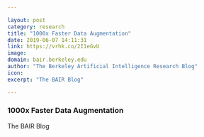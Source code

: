 ```yaml
---

layout: post
category: research
title: "1000x Faster Data Augmentation"
date: 2019-06-07 14:11:31
link: https://vrhk.co/2I1eGvU
image: 
domain: bair.berkeley.edu
author: "The Berkeley Artificial Intelligence Research Blog"
icon: 
excerpt: "The BAIR Blog"

---
```


### 1000x Faster Data Augmentation

The BAIR Blog
